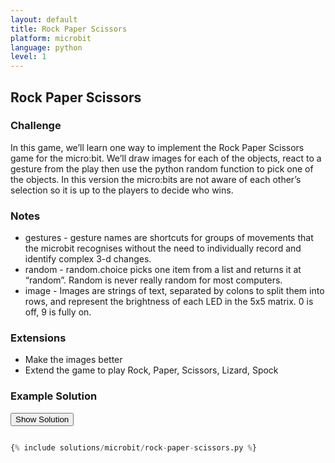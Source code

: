 ```yaml
---
layout: default
title: Rock Paper Scissors
platform: microbit
language: python
level: 1
---
```

## Rock Paper Scissors

### Challenge
In this game, we’ll learn one way to implement the Rock Paper Scissors game for the micro:bit. We’ll
draw images for each of the objects, react to a gesture from the play then use the python random
function to pick one of the objects. In this version the micro:bits are not aware of each other’s
selection so it is up to the players to decide who wins.


### Notes

* gestures - gesture names are shortcuts for groups of movements that the microbit recognises without the need to individually record and identify complex 3-d changes.
* random - random.choice picks one item from a list and returns it at “random”. Random is never really random for most computers.
* image - Images are strings of text, separated by colons to split them into rows, and represent the brightness of each LED in the 5x5 matrix. 0 is off, 9 is fully on.


### Extensions

* Make the images better
* Extend the game to play Rock, Paper, Scissors, Lizard, Spock


### Example Solution

<button id="show" onclick="show_hide_solution()">Show Solution</button>

```python

{% include solutions/microbit/rock-paper-scissors.py %}

```
